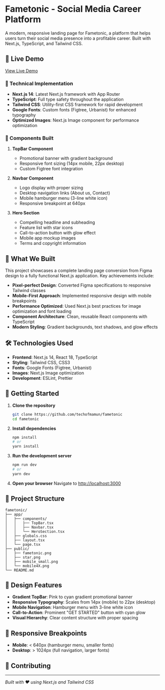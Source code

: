 # Fametonic - Social Media Career Platform

A modern, responsive landing page for Fametonic, a platform that helps users turn their social media presence into a profitable career. Built with Next.js, TypeScript, and Tailwind CSS.

## 🚀 Live Demo

[View Live Demo](https://fametonic-one.vercel.app)


### 🔧 Technical Implementation
- **Next.js 14**: Latest Next.js framework with App Router
- **TypeScript**: Full type safety throughout the application
- **Tailwind CSS**: Utility-first CSS framework for rapid development
- **Google Fonts**: Custom fonts (Figtree, Urbanist) for enhanced typography
- **Optimized Images**: Next.js Image component for performance optimization

### 📱 Components Built
1. **TopBar Component**
   - Promotional banner with gradient background
   - Responsive font sizing (14px mobile, 22px desktop)
   - Custom Figtree font integration

2. **Navbar Component**
   - Logo display with proper sizing
   - Desktop navigation links (About us, Contact)
   - Mobile hamburger menu (3-line white icon)
   - Responsive breakpoint at 640px

3. **Hero Section**
   - Compelling headline and subheading
   - Feature list with star icons
   - Call-to-action button with glow effect
   - Mobile app mockup images
   - Terms and copyright information

## 🎯 What We Built

This project showcases a complete landing page conversion from Figma design to a fully functional Next.js application. Key achievements include:

- **Pixel-perfect Design**: Converted Figma specifications to responsive Tailwind classes
- **Mobile-First Approach**: Implemented responsive design with mobile breakpoints
- **Performance Optimized**: Used Next.js best practices for image optimization and font loading
- **Component Architecture**: Clean, reusable React components with TypeScript
- **Modern Styling**: Gradient backgrounds, text shadows, and glow effects

## 🛠️ Technologies Used

- **Frontend**: Next.js 14, React 18, TypeScript
- **Styling**: Tailwind CSS, CSS3
- **Fonts**: Google Fonts (Figtree, Urbanist)
- **Images**: Next.js Image optimization
- **Development**: ESLint, Prettier

## 🚀 Getting Started

1. **Clone the repository**
   ```bash
   git clone https://github.com/techofmamun/fametonic
   cd fametonic
   ```

2. **Install dependencies**
   ```bash
   npm install
   # or
   yarn install
   ```

3. **Run the development server**
   ```bash
   npm run dev
   # or
   yarn dev
   ```

4. **Open your browser**
   Navigate to [http://localhost:3000](http://localhost:3000)

## 📁 Project Structure

```
fametonic/
├── app/
│   ├── components/
│   │   ├── TopBar.tsx
│   │   ├── Navbar.tsx
│   │   └── HeroSection.tsx
│   ├── globals.css
│   ├── layout.tsx
│   └── page.tsx
├── public/
│   ├── fametonic.png
│   ├── star.png
│   ├── mobile_small.png
│   └── mobile4X.png
└── README.md
```

## 🎨 Design Features

- **Gradient TopBar**: Pink to cyan gradient promotional banner
- **Responsive Typography**: Scales from 14px (mobile) to 22px (desktop)
- **Mobile Navigation**: Hamburger menu with 3-line white icon
- **Call-to-Action**: Prominent "GET STARTED" button with cyan glow
- **Visual Hierarchy**: Clear content structure with proper spacing

## 📱 Responsive Breakpoints

- **Mobile**: < 640px (hamburger menu, smaller fonts)
- **Desktop**: > 1024px (full navigation, larger fonts)

## 🤝 Contributing


---

*Built with ❤️ using Next.js and Tailwind CSS*